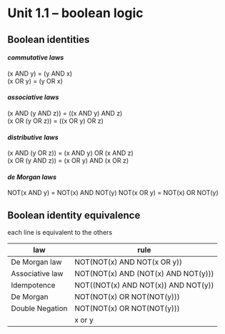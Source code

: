 # Unit 1.1 – boolean logic

## Boolean identities

#### _commutative laws_

(x AND y) = (y AND x)  
(x OR y) = (y OR x)

#### _associative laws_

(x AND (y AND z)) = ((x AND y) AND z)  
(x OR (y OR z)) = ((x OR y) OR z)

#### _distributive laws_

(x AND (y OR z)) = (x AND y) OR (x AND z)  
(x OR (y AND z)) = (x OR y) AND (x OR z)

#### _de Morgan laws_

NOT(x AND y) = NOT(x) AND NOT(y)
NOT(x OR y) = NOT(x) OR NOT(y)

## Boolean identity equivalence

each line is equivalent to the others

| law             | rule                                |
| --------------- | ----------------------------------- |
| De Morgan law   | NOT(NOT(x) AND NOT(x OR y))         |
| Associative law | NOT(NOT(x) AND (NOT(x) AND NOT(y))) |
| Idempotence     | NOT((NOT(x) AND NOT(x)) AND NOT(y)) |
| De Morgan       | NOT(NOT(x) OR NOT(NOT(y)))          |
| Double Negation | NOT(NOT(x) OR NOT(NOT(y)))          |
|                 | x or y                              |
